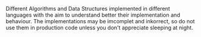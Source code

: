 Different Algorithms and Data Structures implemented in different languages with the aim to understand better their implementation and
behaviour. The implementations may be imcomplet and inkorrect, so do not use them in production code unless you don't
appreciate sleeping at night. 

